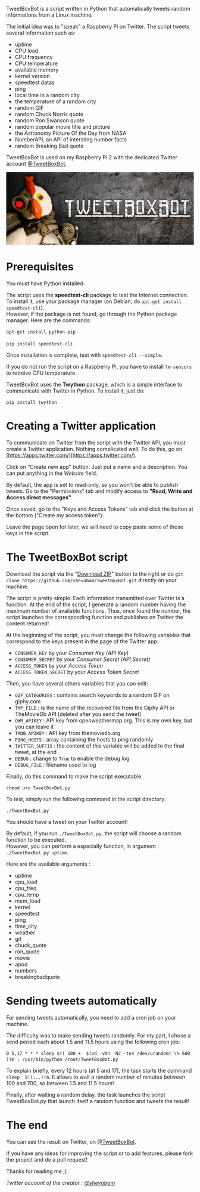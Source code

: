 TweetBoxBot is a script written in Python that automatically tweets random informations from a Linux machine.

The initial idea was to "speak" a Raspberry Pi on Twitter. The script tweets several information such as:

- uptime
- CPU load
- CPU frequency
- CPU temperature
- available memory
- kernel version
- speedtest datas
- ping
- local time in a random city
- the temperature of a random city
- random GIF
- random Chuck Norris quote
- random Ron Swanson quote
- random popular movie title and picture
- the Astronomy Picture Of the Day from NASA
- NumberAPI, an API of intersting number facts
- random Breaking Bad quote

TweetBoxBot is used on my Raspberry Pi 2 with the dedicated Twitter account  [@TweetBoxBot](https://twitter.com/tweetboxbot).

![](TweetBoxBot.jpg)

# Prerequisites

You must have Python installed.

The script uses the **speedtest-cli** package to test the Internet connection. To install it, use your package manager (on Debian, do `apt-get install speedtest-cli`).  
However, if the package is not found, go through the Python package manager. Here are the commands:

	apt-get install python-pip

	pip install speedtest-cli

Once installation is complete, test with `speedtest-cli --simple`.

If you do not run the script on a Raspberry Pi, you have to install `lm-sensors` to retreive CPU temperature.

TweetBoxBot uses the **Twython** package, which is a simple interface to communicate with Twitter in Python. To install it, just do:

	pip install twython

# Creating a Twitter application

To communicate on Twitter from the script with the Twitter API, you must create a Twitter application. Nothing complicated well. To do this, go on [https://apps.twitter.com/](https://apps.twitter.com/).

Click on "Create new app" button. Just put a name and a description. You can put anything in the *Website* field.

By default, the app is set to read-only, so you won't be able to publish tweets. Go to the "Permissions" tab and modify access to **"Read, Write and Access direct messages"**.

Once saved, go to the "Keys and Access Tokens" tab and click the button at the bottom ("Create my access token").

Leave the page open for later, we will need to copy paste some of those keys in the script.


# The TweetBoxBot script

Download the script via the "[Download ZIP](https://github.com/shevabam/TweetBoxBot/archive/master.zip)" button to the right or do `git clone https://github.com/shevabam/TweetBoxBot.git` directly on your machine.

The script is pretty simple. Each information transmitted over Twitter is a function. At the end of the script, I generate a random number having the maximum number of available functions. Thus, once found the number, the script launches the corresponding function and publishes on Twitter the content returned!

At the beginning of the script, you must change the following variables that correspond to the keys present in the page of the Twitter app:

- `CONSUMER_KEY` by your *Consumer Key (API Key)*
- `CONSUMER_SECRET` by your *Consumer Secret (API Secret)*
- `ACCESS_TOKEN` by your *Access Token*
- `ACCESS_TOKEN_SECRET` by your *Access Token Secret*

Then, you have several others variables that you can edit:

- `GIF_CATEGORIES` : contains search keywords to a random GIF on giphy.com
- `TMP_FILE` : is the name of the recovered file from the Giphy API or TheMovieDb API (deleted after you send the tweet)
- `OWM_APIKEY` : API key from openweathermap.org. This is my own key, but you can leave it
- `TMDB_APIKEY` : API key from themoviedb.org
- `PING_HOSTS` : array containing the hosts to ping randomly
- `TWITTER_SUFFIX` : the content of this variable will be added to the final tweet, at the end
- `DEBUG` : change to `True` to enable the debug log
- `DEBUG_FILE` : filename used to log

Finally, do this command to make the script executable:

	chmod u+x TweetBoxBot.py

To test, simply run the following command in the script directory:

	./TweetBoxBot.py

You should have a tweet on your Twitter account!


By default, if you run `./TweetBoxBot.py`, the script will choose a random function to be executed.  
However, you can perform a especially function, in argument : `./TweetBoxBot.py uptime`.

Here are the available arguments :

- uptime
- cpu_load
- cpu_freq
- cpu_temp 
- mem_load
- kernel
- speedtest
- ping
- time_city
- weather
- gif
- chuck_quote
- ron_quote
- movie
- apod
- numbers
- breakingbadquote


# Sending tweets automatically

For sending tweets automatically, you need to add a cron job on your machine.

The difficulty was to make sending tweets randomly. For my part, I chose a send period each about 1.5 and 11.5 hours using the following cron job:

	0 5,17 * * * sleep $(( 100 +  $(od -vAn -N2 -tu4 /dev/urandom) \% 600 ))m ; /usr/bin/python /root/TweetBoxBot.py

To explain briefly, every 12 hours (at 5 and 17), the task starts the command `sleep  $((...))m`. It allows to wait a random number of minutes between 100 and 700, so between 1.5 and 11.5 hours!

Finally, after waiting a random delay, the task launches the script TweetBoxBot.py that launch itself a random function and tweets the result!


# The end

You can see the result on Twitter, on [@TweetBoxBot](https://twitter.com/tweetboxbot).

If you have any ideas for improving the script or to add features, please fork the project and do a pull request!

Thanks for reading me ;)

*Twitter account of the creator : [@shevabam](http://twitter.com/shevabam)*
